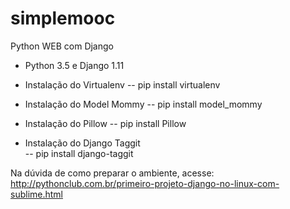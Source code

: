 # simplemooc

Python WEB com Django

- Python 3.5 e Django 1.11

- Instalação do Virtualenv 
  -- pip install virtualenv
    
- Instalação do Model Mommy
  -- pip install model_mommy
  
- Instalação do Pillow
  -- pip install Pillow
  
- Instalação do Django Taggit   
  -- pip install django-taggit   
  
Na dúvida de como preparar o ambiente, acesse:
http://pythonclub.com.br/primeiro-projeto-django-no-linux-com-sublime.html

